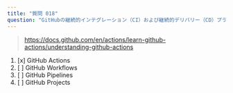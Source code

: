 ```yaml
---
title: "質問 018"
question: "GitHubの継続的インテグレーション（CI）および継続的デリバリー（CD）プラットフォームの名称は何ですか？"
---
```



> https://docs.github.com/en/actions/learn-github-actions/understanding-github-actions
1. [x] GitHub Actions
1. [ ] GitHub Workflows
1. [ ] GitHub Pipelines
1. [ ] GitHub Projects